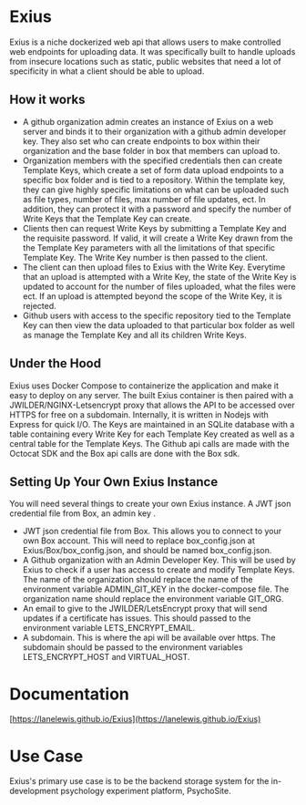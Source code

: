 # Exius
Exius is a niche dockerized web api that allows users to make controlled web endpoints for uploading data. It was specifically built to handle uploads from insecure locations such as static, public websites that need a lot of specificity in what a client should be able to upload. 
## How it works
* A github organization admin creates an instance of Exius on a web server and binds it to their organization with a github admin developer key. They also set who can create endpoints to box within their organization and the base folder in box that members can upload to.
* Organization members with the specified credentials then can create Template Keys, which create a set of form data upload endpoints to a specific box folder and is tied to a repository. Within the template key, they can give highly specific limitations on what can be uploaded such as file types, number of files, max number of file updates, ect. In addition, they can protect it with a password and specify the number of Write Keys that the Template Key can create.
* Clients then can request Write Keys by submitting a Template Key and the requisite password. If valid, it will create a Write Key drawn from the the Template Key parameters with all the limitations of that specific Template Key. The Write Key number is then passed to the client.
* The client can then upload files to Exius with the Write Key. Everytime that an upload is attempted with a Write Key, the state of the Write Key is updated to account for the number of files uploaded, what the files were ect. If an upload is attempted beyond the scope of the Write Key, it is rejected.
* Github users with access to the specific repository tied to the Template Key can then view the data uploaded to that particular box folder as well as manage the Template Key and all its children Write Keys.
## Under the Hood
Exius uses Docker Compose to containerize the application and make it easy to deploy on any server. The built Exius container is then paired with a JWILDER/NGINX-Letsencrypt proxy that allows the API to be accessed over HTTPS for free on a subdomain. Internally, it is written in Nodejs with Express for quick I/O. The Keys are maintained in an SQLite database with a table containing every Write Key for each Template Key created as well as a central table for the Template Keys. The Github api calls are made with the Octocat SDK and the Box api calls are done with the Box sdk.
## Setting Up Your Own Exius Instance
You will need several things to create your own Exius instance. A JWT json credential file from Box, an admin key .
* JWT json credential file from Box. This allows you to connect to your own Box account. This will need to replace box_config.json at Exius/Box/box_config.json, and should be named box_config.json.
* A Github organization with an Admin Developer Key. This will be used by Exius to check if a user has access to create and modify Template Keys. The name of the organization should replace the name of the environment variable ADMIN_GIT_KEY in the docker-compose file. The organization name should replace the environment variable GIT_ORG.
* An email to give to the JWILDER/LetsEncrypt proxy that will send updates if a certificate has issues. This should passed to the environment variable LETS_ENCRYPT_EMAIL.
* A subdomain. This is where the api will be available over https. The subdomain should be passed to the environment variables LETS_ENCRYPT_HOST and VIRTUAL_HOST.
# Documentation 
[https://lanelewis.github.io/Exius](https://lanelewis.github.io/Exius)
# Use Case
Exius's primary use case is to be the backend storage system for the in-development psychology experiment platform, PsychoSite.
